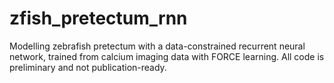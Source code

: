 # zfish_pretectum_rnn
Modelling zebrafish pretectum with a data-constrained recurrent neural network, trained from calcium imaging data with FORCE learning.
All code is preliminary and not publication-ready.